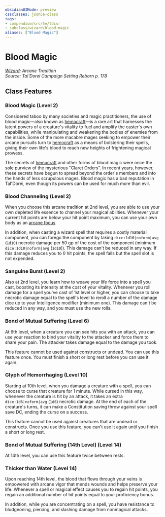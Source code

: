 ```yaml
---
obsidianUIMode: preview
cssclasses: json5e-class
tags:
- compendium/src/5e/tdcsr
- subclass/wizard/blood-magic
aliases: ["Blood Magic"]
---
```

# Blood Magic
*[Wizard](wizard.md): Arcane Tradition*  
*Source: Tal'Dorei Campaign Setting Reborn p. 178*  


## Class Features

### Blood Magic (Level 2)

Considered taboo by many societies and magic practitioners, the use of blood magic—also known as [hemocraft](2-Mechanics/CLI/rules/variant-rules/hemocraft-tdcsr.md)—is a rare art that harnesses the latent powers of a creature's vitality to fuel and amplify the caster's own capabilities, while manipulating and weakening the bodies of enemies from the inside. Some of the more macabre mages seeking to empower their arcane pursuits turn to [hemocraft](2-Mechanics/CLI/rules/variant-rules/hemocraft-tdcsr.md) as a means of bolstering their spells, giving their own life's blood to reach new heights of frightening magical prowess.

The secrets of [hemocraft](2-Mechanics/CLI/rules/variant-rules/hemocraft-tdcsr.md) and other forms of blood magic were once the sole purview of the mysterious "Claret Orders". In recent years, however, these secrets have begun to spread beyond the order's members and into the hands of less scrupulous mages. Blood magic has a bad reputation in Tal'Dorei, even though its powers can be used for much more than evil.

### Blood Channeling (Level 2)

When you choose this arcane tradition at 2nd level, you are able to use your own depleted life essence to channel your magical abilities. Whenever your current hit points are below your hit point maximum, you can use your own body as an [arcane focus](2-Mechanics/CLI/items/arcane-focus.md).

In addition, when casting a wizard spell that requires a costly material component, you can forego the component by taking `dice:1d10|noform|avg` (`1d10`) necrotic damage per 50 gp of the cost of the component (minimum `dice:1d10|noform|avg` (`1d10`)). This damage can't be reduced in any way. If this damage reduces you to 0 hit points, the spell fails but the spell slot is not expended.

### Sanguine Burst (Level 2)

Also at 2nd level, you learn how to weave your life force into a spell you cast, boosting its intensity at the cost of your vitality. Whenever you roll damage for a spell you've cast of 1st level or higher, you can choose to take necrotic damage equal to the spell's level to reroll a number of the damage dice up to your Intelligence modifier (minimum one). This damage can't be reduced in any way, and you must use the new rolls.

### Bond of Mutual Suffering (Level 6)

At 6th level, when a creature you can see hits you with an attack, you can use your reaction to bind your vitality to the attacker and force them to share your pain. The attacker takes damage equal to the damage you took.

This feature cannot be used against constructs or undead. You can use this feature once. You must finish a short or long rest before you can use it again.

### Glyph of Hemorrhaging (Level 10)

Starting at 10th level, when you damage a creature with a spell, you can choose to curse that creature for 1 minute. While cursed in this way, whenever the creature is hit by an attack, it takes an extra `dice:1d6|noform|avg` (`1d6`) necrotic damage. At the end of each of the creature's turns, it can make a Constitution saving throw against your spell save DC, ending the curse on a success.

This feature cannot be used against creatures that are undead or constructs. Once you use this feature, you can't use it again until you finish a short or long rest.

### Bond of Mutual Suffering (14th Level) (Level 14)

At 14th level, you can use this feature twice between rests.

### Thicker than Water (Level 14)

Upon reaching 14th level, the blood that flows through your veins is empowered with arcane vigor that mends wounds and helps preserve your life. Whenever a spell or magical effect causes you to regain hit points, you regain an additional number of hit points equal to your proficiency bonus.

In addition, while you are concentrating on a spell, you have resistance to bludgeoning, piercing, and slashing damage from nonmagical attacks.